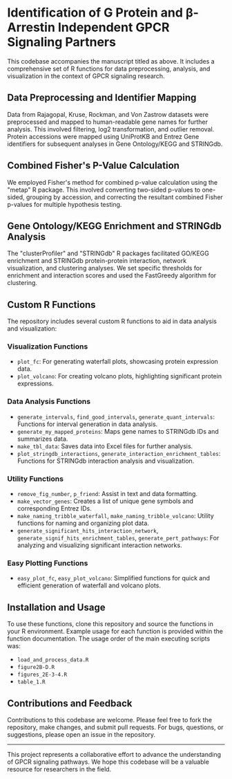 # Identification of G Protein and β-Arrestin Independent GPCR Signaling Partners

This codebase accompanies the manuscript titled as above. It includes a comprehensive set of R functions for data preprocessing, analysis, and visualization in the context of GPCR signaling research.

## Data Preprocessing and Identifier Mapping

Data from Rajagopal, Kruse, Rockman, and Von Zastrow datasets were preprocessed and mapped to human-readable gene names for further analysis. This involved filtering, log2 transformation, and outlier removal. Protein accessions were mapped using UniProtKB and Entrez Gene identifiers for subsequent analyses in Gene Ontology/KEGG and STRINGdb.

## Combined Fisher's P-Value Calculation

We employed Fisher's method for combined p-value calculation using the "metap" R package. This involved converting two-sided p-values to one-sided, grouping by accession, and correcting the resultant combined Fisher p-values for multiple hypothesis testing.

## Gene Ontology/KEGG Enrichment and STRINGdb Analysis

The "clusterProfiler" and "STRINGdb" R packages facilitated GO/KEGG enrichment and STRINGdb protein-protein interaction, network visualization, and clustering analyses. We set specific thresholds for enrichment and interaction scores and used the FastGreedy algorithm for clustering.

## Custom R Functions

The repository includes several custom R functions to aid in data analysis and visualization:

### Visualization Functions

- `plot_fc`: For generating waterfall plots, showcasing protein expression data.
- `plot_volcano`: For creating volcano plots, highlighting significant protein expressions.

### Data Analysis Functions

- `generate_intervals`, `find_good_intervals`, `generate_quant_intervals`: Functions for interval generation in data analysis.
- `generate_my_mapped_proteins`: Maps gene names to STRINGdb IDs and summarizes data.
- `make_tbl_data`: Saves data into Excel files for further analysis.
- `plot_stringdb_interactions`, `generate_interaction_enrichment_tables`: Functions for STRINGdb interaction analysis and visualization.

### Utility Functions

- `remove_fig_number`, `p_friend`: Assist in text and data formatting.
- `make_vector_genes`: Creates a list of unique gene symbols and corresponding Entrez IDs.
- `make_naming_tribble_waterfall`, `make_naming_tribble_volcano`: Utility functions for naming and organizing plot data.
- `generate_significant_hits_interaction_network`, `generate_signif_hits_enrichment_tables`, `generate_pert_pathways`: For analyzing and visualizing significant interaction networks.

### Easy Plotting Functions

- `easy_plot_fc`, `easy_plot_volcano`: Simplified functions for quick and efficient generation of waterfall and volcano plots.

## Installation and Usage

To use these functions, clone this repository and source the functions in your R environment. Example usage for each function is provided within the function documentation. The usage order of the main executing scripts was:

- `load_and_process_data.R`
- `figure2B-D.R`
- `figures_2E-3-4.R`
- `table_1.R`

## Contributions and Feedback

Contributions to this codebase are welcome. Please feel free to fork the repository, make changes, and submit pull requests. For bugs, questions, or suggestions, please open an issue in the repository.

---

This project represents a collaborative effort to advance the understanding of GPCR signaling pathways. We hope this codebase will be a valuable resource for researchers in the field.
